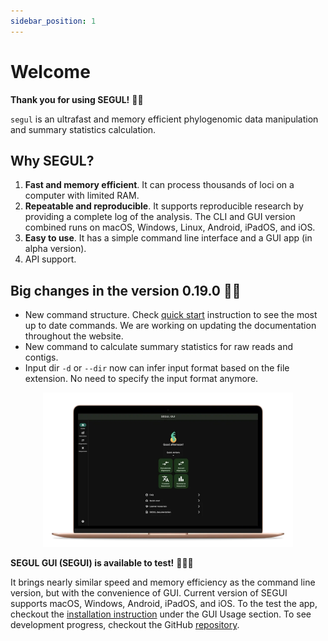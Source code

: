 ```yaml
---
sidebar_position: 1
---
```


# Welcome

**Thank you for using SEGUL!** 🙏🏻

`segul` is an ultrafast and memory efficient phylogenomic data manipulation and summary statistics calculation.

## Why SEGUL?

1. **Fast and memory efficient**. It can process thousands of loci on a computer with limited RAM.
2. **Repeatable and reproducible**. It supports reproducible research by providing a complete log of the analysis. The CLI and GUI version combined runs on macOS, Windows, Linux, Android, iPadOS, and iOS.
3. **Easy to use**. It has a simple command line interface and a GUI app (in alpha version).
4. API support.

## Big changes in the version 0.19.0 💪🏼

- New command structure. Check [quick start](https://docs.page/hhandika/segul-docs/quick_start#cli-command-list) instruction to see the most up to date commands. We are working on updating the documentation throughout the website.
- New command to calculate summary statistics for raw reads and contigs.
- Input dir `-d` or `--dir` now can infer input format based on the file extension. No need to specify the input format anymore.

<div align="center">
  <img
    src="https://raw.githubusercontent.com/hhandika/segul-docs/main/assets/img/segui_mb.webp"
    width="400"
    alt="SEGUL GUI"
  />
</div>

**SEGUL GUI (SEGUI) is available to test!** 🎉🎉🎉

It brings nearly similar speed and memory efficiency as the command line version, but with the convenience of GUI. Current version of SEGUI supports macOS, Windows, Android, iPadOS, and iOS. To the test the app, checkout the [installation instruction](https://docs.page/hhandika/segul-docs/gui_install) under the GUI Usage section. To see development progress, checkout the GitHub [repository](https://github.com/hhandika/segui).
